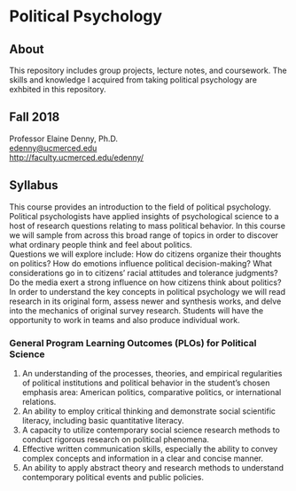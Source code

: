 # Political Psychology 
## About 
This repository includes group projects, lecture notes, and coursework. The skills and knowledge I acquired from taking political psychology are exhbited in this repository.  
## Fall 2018 
Professor Elaine Denny, Ph.D. <br> 
edenny@ucmerced.edu <br> 
http://faculty.ucmerced.edu/edenny/ <br> 
## Syllabus 
This course provides an introduction to the field of political psychology.  Political psychologists have applied insights of psychological science to a host of research questions relating to mass political behavior.  In this course we will sample from across this broad range of topics in order to discover what ordinary people think and feel about politics. <br>
Questions we will explore include: How do citizens organize their thoughts on politics?  How do emotions influence political decision-making?  What considerations go in to citizens’ racial attitudes and tolerance judgments?  Do the media exert a strong influence on how citizens think about politics? <br> 
In order to understand the key concepts in political psychology we will read research in its original form, assess newer and synthesis works, and delve into the mechanics of original survey research.  Students will have the opportunity to work in teams and also produce individual work.
### General Program Learning Outcomes (PLOs) for Political Science
1.  An understanding of the processes, theories, and empirical regularities of political institutions and political behavior in the student’s chosen emphasis area:  American politics, comparative politics, or international relations.
2.  An ability to employ critical thinking and demonstrate social scientific literacy, including basic quantitative literacy.
3.  A capacity to utilize contemporary social science research methods to conduct rigorous research on political phenomena.
4.  Effective written communication skills, especially the ability to convey complex concepts and information in a clear and concise manner.
5.  An ability to apply abstract theory and research methods to understand contemporary political events and public policies.

